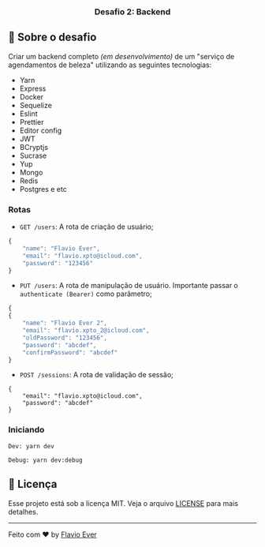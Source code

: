 <h3 align="center">
  Desafio 2: Backend
</h3>

## :rocket: Sobre o desafio
Criar um backend completo *(em desenvolvimento)* de um "serviço de agendamentos de beleza" utilizando as seguintes tecnologias: 
- Yarn
- Express
- Docker
- Sequelize
- Eslint
- Prettier
- Editor config
- JWT
- BCryptjs
- Sucrase
- Yup
- Mongo
- Redis
- Postgres e etc

### Rotas

- `GET /users`: A rota de criação de usuário;
```js
{
	"name": "Flavio Ever",
	"email": "flavio.xpto@icloud.com",
	"password": "123456"
}
```

- `PUT /users`: A rota de manipulação de usuário. Importante passar o `authenticate (Bearer)` como parâmetro;
```js
{
{
	"name": "Flavio Ever 2", 
	"email": "flavio.xpto_2@icloud.com",
	"oldPassword": "123456",
	"password": "abcdef",
	"confirmPassword": "abcdef"
}

```
- `POST /sessions`: A rota de validação de sessão;
```
{
	"email": "flavio.xpto@icloud.com",
	"password": "abcdef"
}
```

### Iniciando
````
Dev: yarn dev
````
````
Debug: yarn dev:debug
````

## :memo: Licença

Esse projeto está sob a licença MIT. Veja o arquivo [LICENSE](LICENSE) para mais detalhes.

---

Feito com ♥ by [Flavio Ever](https://linkedin.com/in/flavio-ever)
